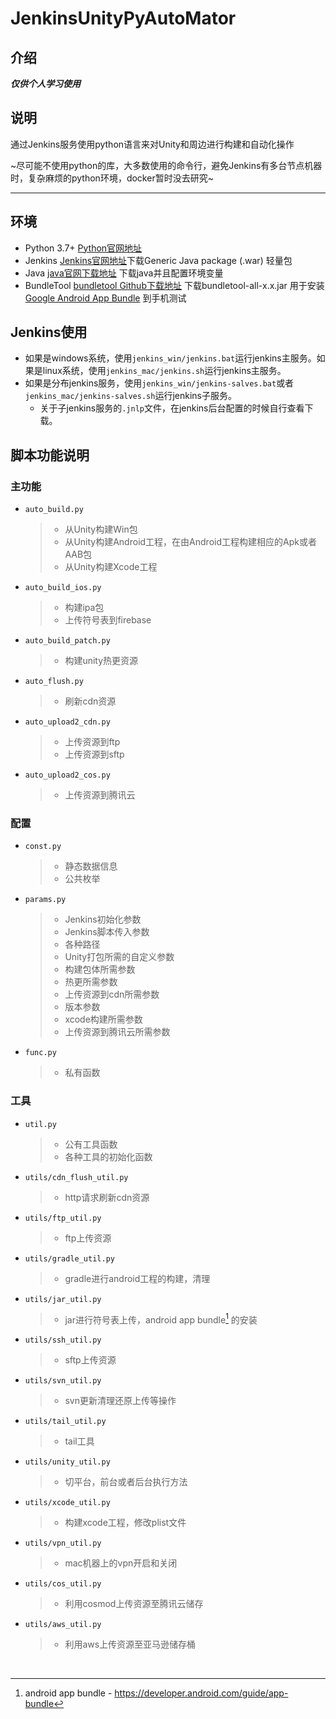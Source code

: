 # JenkinsUnityPyAutoMator
## 介绍
***仅供个人学习使用***
## 说明
通过Jenkins服务使用python语言来对Unity和周边进行构建和自动化操作

~尽可能不使用python的库，大多数使用的命令行，避免Jenkins有多台节点机器时，复杂麻烦的python环境，docker暂时没去研究~
- - -
## 环境
+ Python 3.7+ [Python官网地址](https://www.python.org/)
+ Jenkins [Jenkins官网地址](https://www.jenkins.io/)下载Generic Java package (.war) 轻量包
+ Java [java官网下载地址](https://www.oracle.com/java/technologies/downloads/) 下载java并且配置环境变量
+ BundleTool [bundletool Github下载地址](https://github.com/google/bundletool/releases) 下载bundletool-all-x.x.jar 用于安装 [Google Android App Bundle](https://developer.android.com/guide/app-bundle) 到手机测试
## Jenkins使用
+ 如果是windows系统，使用`jenkins_win/jenkins.bat`运行jenkins主服务。如果是linux系统，使用`jenkins_mac/jenkins.sh`运行jenkins主服务。
+ 如果是分布jenkins服务，使用`jenkins_win/jenkins-salves.bat`或者`jenkins_mac/jenkins-salves.sh`运行jenkins子服务。
    - 关于子jenkins服务的`.jnlp`文件，在jenkins后台配置的时候自行查看下载。
## 脚本功能说明
### 主功能
+ `auto_build.py`
    >- 从Unity构建Win包
    >- 从Unity构建Android工程，在由Android工程构建相应的Apk或者AAB包
    >- 从Unity构建Xcode工程

+ `auto_build_ios.py`
    >- 构建ipa包
    >- 上传符号表到firebase

+ `auto_build_patch.py`
    >- 构建unity热更资源

+ `auto_flush.py`
    >- 刷新cdn资源

+ `auto_upload2_cdn.py`
    >- 上传资源到ftp
    >- 上传资源到sftp

+ `auto_upload2_cos.py`
    >- 上传资源到腾讯云

### 配置
+ `const.py`
    >- 静态数据信息
    >- 公共枚举

+ `params.py`
    >- Jenkins初始化参数
    >- Jenkins脚本传入参数
    >- 各种路径
    >- Unity打包所需的自定义参数
    >- 构建包体所需参数
    >- 热更所需参数
    >- 上传资源到cdn所需参数
    >- 版本参数
    >- xcode构建所需参数
    >- 上传资源到腾讯云所需参数

+ `func.py`
    >- 私有函数

### 工具
+ `util.py`
    >- 公有工具函数
    >- 各种工具的初始化函数
+ `utils/cdn_flush_util.py`
    >- http请求刷新cdn资源
+ `utils/ftp_util.py`
    >- ftp上传资源
+ `utils/gradle_util.py`
    >- gradle进行android工程的构建，清理
+ `utils/jar_util.py`
    >- jar进行符号表上传，android app bundle[^aab] 的安装
+ `utils/ssh_util.py`
    >- sftp上传资源
+ `utils/svn_util.py`
    >- svn更新清理还原上传等操作
+ `utils/tail_util.py`
    >- tail工具
+ `utils/unity_util.py`
    >- 切平台，前台或者后台执行方法
+ `utils/xcode_util.py`
    >- 构建xcode工程，修改plist文件
+ `utils/vpn_util.py`
    >- mac机器上的vpn开启和关闭
+ `utils/cos_util.py`
    >- 利用cosmod上传资源至腾讯云储存
+ `utils/aws_util.py`
    >- 利用aws上传资源至亚马逊储存桶
<br>

[^aab]:android app bundle - <https://developer.android.com/guide/app-bundle>
